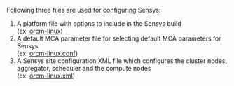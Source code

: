 Following three files are used for configuring Sensys:

1. A platform file with options to include in the Sensys build <br>
(ex: [orcm-linux](../blob/master/contrib/platform/intel/hillsboro/orcm-linux))
2. A default MCA parameter file for selecting default MCA parameters for Sensys <br>
(ex: [orcm-linux.conf](../blob/master/contrib/platform/intel/hillsboro/orcm-linux.conf))
3. A Sensys site configuration XML file which configures the cluster nodes, aggregator, scheduler and the compute nodes <br>
(ex: [orcm-linux.xml](../blob/master/contrib/platform/intel/hillsboro/orcm-linux.xml))
